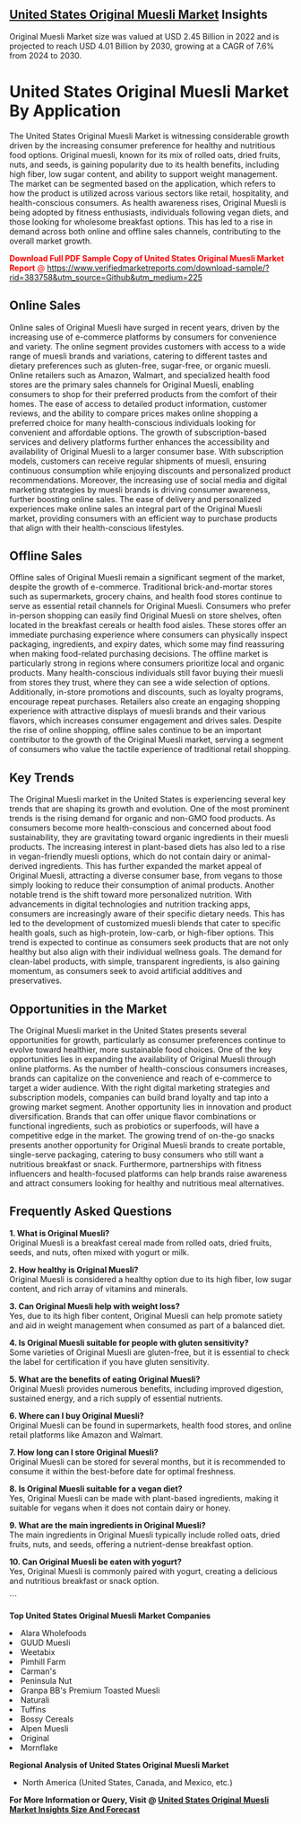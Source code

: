<h2><a href="https://www.verifiedmarketreports.com/download-sample/?rid=383758&amp;utm_source=Github&amp;utm_medium=225" target="_blank">United States Original Muesli Market</a> Insights</h2><p>Original Muesli Market size was valued at USD 2.45 Billion in 2022 and is projected to reach USD 4.01 Billion by 2030, growing at a CAGR of 7.6% from 2024 to 2030.</p><p> <h1>United States Original Muesli Market By Application</h1> <p>The United States Original Muesli Market is witnessing considerable growth driven by the increasing consumer preference for healthy and nutritious food options. Original muesli, known for its mix of rolled oats, dried fruits, nuts, and seeds, is gaining popularity due to its health benefits, including high fiber, low sugar content, and ability to support weight management. The market can be segmented based on the application, which refers to how the product is utilized across various sectors like retail, hospitality, and health-conscious consumers. As health awareness rises, Original Muesli is being adopted by fitness enthusiasts, individuals following vegan diets, and those looking for wholesome breakfast options. This has led to a rise in demand across both online and offline sales channels, contributing to the overall market growth. <p><span class=""><span style="color: #ff0000;"><strong>Download Full PDF Sample Copy of United States Original Muesli Market Report</strong> @ </span><a href="https://www.verifiedmarketreports.com/download-sample/?rid=383758&amp;utm_source=Github&amp;utm_medium=225" target="_blank">https://www.verifiedmarketreports.com/download-sample/?rid=383758&amp;utm_source=Github&amp;utm_medium=225</a></span></p></p> <h2>Online Sales</h2> <p>Online sales of Original Muesli have surged in recent years, driven by the increasing use of e-commerce platforms by consumers for convenience and variety. The online segment provides customers with access to a wide range of muesli brands and variations, catering to different tastes and dietary preferences such as gluten-free, sugar-free, or organic muesli. Online retailers such as Amazon, Walmart, and specialized health food stores are the primary sales channels for Original Muesli, enabling consumers to shop for their preferred products from the comfort of their homes. The ease of access to detailed product information, customer reviews, and the ability to compare prices makes online shopping a preferred choice for many health-conscious individuals looking for convenient and affordable options. The growth of subscription-based services and delivery platforms further enhances the accessibility and availability of Original Muesli to a larger consumer base. With subscription models, customers can receive regular shipments of muesli, ensuring continuous consumption while enjoying discounts and personalized product recommendations. Moreover, the increasing use of social media and digital marketing strategies by muesli brands is driving consumer awareness, further boosting online sales. The ease of delivery and personalized experiences make online sales an integral part of the Original Muesli market, providing consumers with an efficient way to purchase products that align with their health-conscious lifestyles.</p> <h2>Offline Sales</h2> <p>Offline sales of Original Muesli remain a significant segment of the market, despite the growth of e-commerce. Traditional brick-and-mortar stores such as supermarkets, grocery chains, and health food stores continue to serve as essential retail channels for Original Muesli. Consumers who prefer in-person shopping can easily find Original Muesli on store shelves, often located in the breakfast cereals or health food aisles. These stores offer an immediate purchasing experience where consumers can physically inspect packaging, ingredients, and expiry dates, which some may find reassuring when making food-related purchasing decisions. The offline market is particularly strong in regions where consumers prioritize local and organic products. Many health-conscious individuals still favor buying their muesli from stores they trust, where they can see a wide selection of options. Additionally, in-store promotions and discounts, such as loyalty programs, encourage repeat purchases. Retailers also create an engaging shopping experience with attractive displays of muesli brands and their various flavors, which increases consumer engagement and drives sales. Despite the rise of online shopping, offline sales continue to be an important contributor to the growth of the Original Muesli market, serving a segment of consumers who value the tactile experience of traditional retail shopping.</p> <h2>Key Trends</h2> <p>The Original Muesli market in the United States is experiencing several key trends that are shaping its growth and evolution. One of the most prominent trends is the rising demand for organic and non-GMO food products. As consumers become more health-conscious and concerned about food sustainability, they are gravitating toward organic ingredients in their muesli products. The increasing interest in plant-based diets has also led to a rise in vegan-friendly muesli options, which do not contain dairy or animal-derived ingredients. This has further expanded the market appeal of Original Muesli, attracting a diverse consumer base, from vegans to those simply looking to reduce their consumption of animal products. Another notable trend is the shift toward more personalized nutrition. With advancements in digital technologies and nutrition tracking apps, consumers are increasingly aware of their specific dietary needs. This has led to the development of customized muesli blends that cater to specific health goals, such as high-protein, low-carb, or high-fiber options. This trend is expected to continue as consumers seek products that are not only healthy but also align with their individual wellness goals. The demand for clean-label products, with simple, transparent ingredients, is also gaining momentum, as consumers seek to avoid artificial additives and preservatives.</p> <h2>Opportunities in the Market</h2> <p>The Original Muesli market in the United States presents several opportunities for growth, particularly as consumer preferences continue to evolve toward healthier, more sustainable food choices. One of the key opportunities lies in expanding the availability of Original Muesli through online platforms. As the number of health-conscious consumers increases, brands can capitalize on the convenience and reach of e-commerce to target a wider audience. With the right digital marketing strategies and subscription models, companies can build brand loyalty and tap into a growing market segment. Another opportunity lies in innovation and product diversification. Brands that can offer unique flavor combinations or functional ingredients, such as probiotics or superfoods, will have a competitive edge in the market. The growing trend of on-the-go snacks presents another opportunity for Original Muesli brands to create portable, single-serve packaging, catering to busy consumers who still want a nutritious breakfast or snack. Furthermore, partnerships with fitness influencers and health-focused platforms can help brands raise awareness and attract consumers looking for healthy and nutritious meal alternatives.</p> <h2>Frequently Asked Questions</h2> <p><strong>1. What is Original Muesli?</strong><br>Original Muesli is a breakfast cereal made from rolled oats, dried fruits, seeds, and nuts, often mixed with yogurt or milk.</p> <p><strong>2. How healthy is Original Muesli?</strong><br>Original Muesli is considered a healthy option due to its high fiber, low sugar content, and rich array of vitamins and minerals.</p> <p><strong>3. Can Original Muesli help with weight loss?</strong><br>Yes, due to its high fiber content, Original Muesli can help promote satiety and aid in weight management when consumed as part of a balanced diet.</p> <p><strong>4. Is Original Muesli suitable for people with gluten sensitivity?</strong><br>Some varieties of Original Muesli are gluten-free, but it is essential to check the label for certification if you have gluten sensitivity.</p> <p><strong>5. What are the benefits of eating Original Muesli?</strong><br>Original Muesli provides numerous benefits, including improved digestion, sustained energy, and a rich supply of essential nutrients.</p> <p><strong>6. Where can I buy Original Muesli?</strong><br>Original Muesli can be found in supermarkets, health food stores, and online retail platforms like Amazon and Walmart.</p> <p><strong>7. How long can I store Original Muesli?</strong><br>Original Muesli can be stored for several months, but it is recommended to consume it within the best-before date for optimal freshness.</p> <p><strong>8. Is Original Muesli suitable for a vegan diet?</strong><br>Yes, Original Muesli can be made with plant-based ingredients, making it suitable for vegans when it does not contain dairy or honey.</p> <p><strong>9. What are the main ingredients in Original Muesli?</strong><br>The main ingredients in Original Muesli typically include rolled oats, dried fruits, nuts, and seeds, offering a nutrient-dense breakfast option.</p> <p><strong>10. Can Original Muesli be eaten with yogurt?</strong><br>Yes, Original Muesli is commonly paired with yogurt, creating a delicious and nutritious breakfast or snack option.</p> ```</p><p><strong>Top United States Original Muesli Market Companies</strong></p><div data-test-id=""><p><li>Alara Wholefoods</li><li> GUUD Muesli</li><li> Weetabix</li><li> Pimhill Farm</li><li> Carman's</li><li> Peninsula Nut</li><li> Granpa BB's Premium Toasted Muesli</li><li> Naturali</li><li> Tuffins</li><li> Bossy Cereals</li><li> Alpen Muesli</li><li> Original</li><li> Mornflake</li></p><div><strong>Regional Analysis of&nbsp;United States Original Muesli Market</strong></div><ul><li dir="ltr"><p dir="ltr">North America&nbsp;(United States, Canada, and Mexico, etc.)</p></li></ul><p><strong>For More Information or Query, Visit @&nbsp;</strong><strong><a href="https://www.verifiedmarketreports.com/product/original-muesli-market/?utm_source=Github&amp;utm_medium=225" target="_blank">United States Original Muesli Market Insights Size And Forecast</a></strong></p></div>
